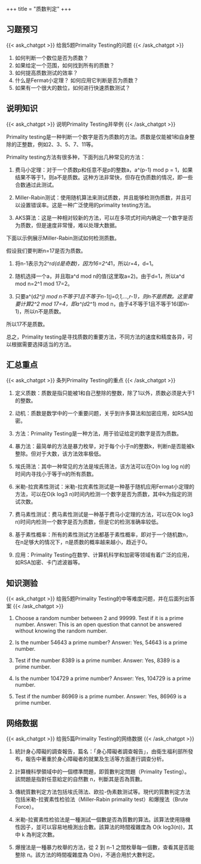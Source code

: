 +++
title = "质数判定"
+++
## 习题预习
{{< ask_chatgpt >}}
给我5题Primality Testing的问题
{{< /ask_chatgpt >}}



1. 如何判断一个数位是否为质数？ 
2. 如果给定一个范围，如何找到所有的质数？ 
3. 如何提高质数测试的效率？ 
4. 什么是Fermat小定理？ 如何应用它判断是否为质数？ 
5. 如果有一个很大的数位，如何进行快速质数测试？   

## 说明知识
{{< ask_chatgpt >}}
说明Primality Testing并举例
{{< /ask_chatgpt >}}



Primality testing是一种判断一个数字是否为质数的方法。质数是仅能被1和自身整除的正整数，例如2、3、5、7、11等。

Primality testing方法有很多种，下面列出几种常见的方法：

1. 费马小定理：对于一个质数p和任意不是p的整数a，a^(p-1) mod p = 1，如果结果不等于1，则a不是质数。这种方法非常快，但存在伪质数的情况，即一些合数通过此测试。

2. Miller-Rabin测试：使用随机算法来测试质数，并且能够检测伪质数，并且可以设置错误率。这是一种广泛使用的primality testing方法。

3. AKS算法：这是一种相对较新的方法，可以在多项式时间内确定一个数字是否为质数，但是速度非常慢，难以处理大数据。

下面以示例展示Miller-Rabin测试如何检测质数。

假设我们要判断n=17是否为质数。

1. 将n-1表示为2^r*d(d是奇数)，因为16=2^4*1，所以r=4，d=1。

2. 随机选择一个a，并且取a^d mod n的值(这里取a=2)。由于d=1，所以a^d mod n=2^1 mod 17=2。

3. 只要a^(d*2^j) mod n不等于1且不等于n-1(j=0,1,...,r-1)，则n不是质数。这里需要计算2^2 mod 17=4，即a^(d*2^1) mod n，由于4不等于1且不等于16(即n-1)，所以n不是质数。

所以17不是质数。

总之，Primality testing是寻找质数的重要方法，不同方法的速度和精度各异，可以根据需要选择适当的方法。   

## 汇总重点
{{< ask_chatgpt >}}
条列Primality Testing的重点
{{< /ask_chatgpt >}}



1. 定义质数：质数是指只能被1和自己整除的整数，除了1以外，质数必须是大于1的整数。

2. 动机：质数是数学中的一个重要问题，关乎到许多算法和加密应用，如RSA加密。

3. 方法：Primality Testing是一种方法，用于验证给定的数字是否为质数。

4. 暴力法：最简单的方法是暴力枚举，对于每个小于n的整数k，判断n是否能被k整除。但对于大数，该方法效率极低。

5. 埃氏筛法：其中一种常见的方法是埃氏筛法，该方法可以在O(n log log n)的时间内寻找小于等于n的所有质数。

6. 米勒-拉宾素性测试：米勒-拉宾素性测试是一种基于随机应用Fermat小定理的方法，可以在O(k log3 n)时间内检测一个数字是否为质数，其中k为指定的测试次数。

7. 费马素性测试：费马素性测试是一种基于费马小定理的方法，可以在O(k log3 n)时间内检测一个数字是否为质数，但是它的检测准确率较低。

8. 基于素性概率：所有的素性测试方法都基于素性概率，即对于一个随机数n，在n足够大的情况下，n是质数的概率越来越小，趋近于0。

9. 应用：Primality Testing在数学、计算机科学和加密等领域有着广泛的应用，如RSA加密、卡门滤波器等。   

## 知识测验
{{< ask_chatgpt >}}
给我5题Primality Testing的中等难度问题，并在后面列出答案
{{< /ask_chatgpt >}}



1. Choose a random number between 2 and 99999. Test if it is a prime number.
Answer: This is an open question that cannot be answered without knowing the random number.

2. Is the number 54643 a prime number?
Answer: Yes, 54643 is a prime number.

3. Test if the number 8389 is a prime number.
Answer: Yes, 8389 is a prime number.

4. Is the number 104729 a prime number?
Answer: Yes, 104729 is a prime number.

5. Test if the number 86969 is a prime number.
Answer: Yes, 86969 is a prime number.   

## 网络数据
{{< ask_chatgpt >}}
给我5篇Primality Testing的网络数据
{{< /ask_chatgpt >}}



1. 統計身心障礙的調查報告，篇名：「身心障礙者調查報告」，由衛生福利部所發布，報告中著重於身心障礙者的就業及生活等方面進行調查分析。

2. 計算機科學領域中的一個標準問題，即質數判定問題（Primality Testing）。該問題是指對任意給定的自然數 n，判斷其是否為質數。

3. 傳統質數判定方法包括埃氏筛法、欧拉-伪素数测试等。現代的質數判定方法包括米勒-拉賓素性检验法（Miller-Rabin primality test）和爆搜法（Brute Force）。

4. 米勒-拉賓素性检验法是一種測試一個數是否為質數的算法。該算法使用隨機性因子，並可以容易地檢測出合數。該算法的時間複雜度為 O(k log3(n))，其中 k 為判定次數。

5. 爆搜法是一種暴力枚舉的方法，從 2 到 n-1 之間枚舉每一個數，查看其是否能整除 n。該方法的時間複雜度為 O(n)，不適合用於大數判定。   


